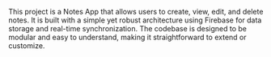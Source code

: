 This project is a Notes App that allows users to create, view, edit, and delete notes. It is built with a simple yet robust architecture using Firebase for data storage and real-time synchronization. The codebase is designed to be modular and easy to understand, making it straightforward to extend or customize.
